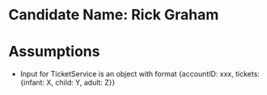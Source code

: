 # Candidate Name: Rick Graham

# Assumptions

- Input for TicketService is an object with format {accountID: xxx, tickets: {infant: X, child: Y, adult: Z}}
